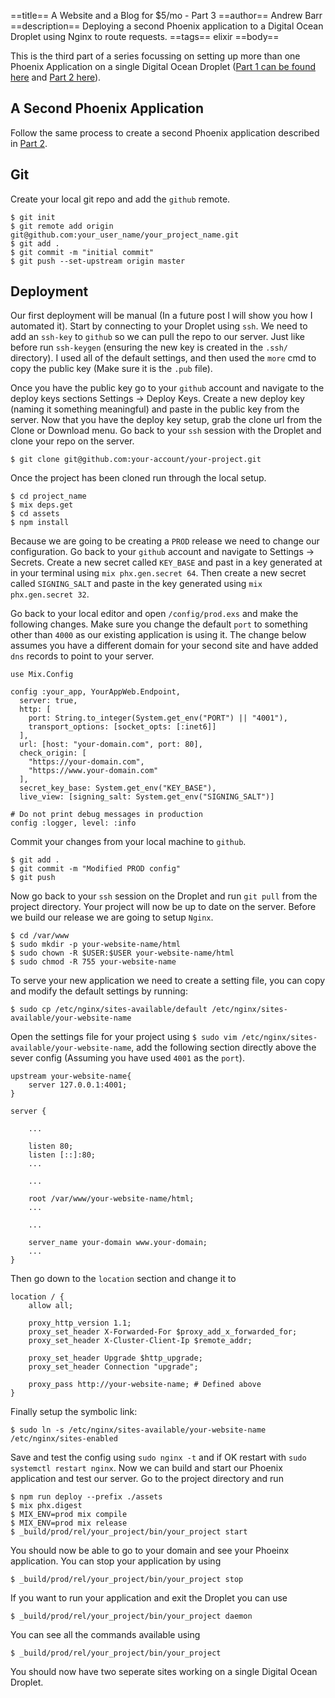 ==title==
 A Website and a Blog for $5/mo - Part 3
==author==
 Andrew Barr
==description==
 Deploying a second Phoenix application to a Digital Ocean Droplet using Nginx to route requests. 
==tags==
 elixir
==body==


This is the third part of a series focussing on setting up more than one Phoenix Application on a single Digital Ocean Droplet ([Part 1 can be found here](https://andrewbarr.io/posts/website-and-blog-5-dolllars-a-month-p1) and [Part 2 here](https://andrewbarr.io/posts/website-and-blog-5-dolllars-a-month-p2)).

## A Second Phoenix Application 

Follow the same process to create a second Phoenix application described in [Part 2](https://andrewbarr.io/posts/website-and-blog-5-dolllars-a-month-p2). 

## Git 

Create your local git repo and add the `github` remote.

```
$ git init
$ git remote add origin git@github.com:your_user_name/your_project_name.git
$ git add .
$ git commit -m "initial commit"
$ git push --set-upstream origin master
```

## Deployment

Our first deployment will be manual (In a future post I will show you how I automated it). Start by connecting to your Droplet using `ssh`. We need to add an `ssh-key` to `github` so we can pull the repo to our server. Just like before run `ssh-keygen` (ensuring the new key is created in the `.ssh/` directory). I used all of the default settings, and then used the `more` cmd to copy the public key (Make sure it is the `.pub` file). 

Once you have the public key go to your `github` account and navigate to the deploy keys sections Settings -> Deploy Keys. Create a new deploy key (naming it something meaningful) and paste in the public key from the server. Now that you have the deploy key setup, grab the clone url from the Clone or Download menu. Go back to your `ssh` session with the Droplet and clone your repo on the server.

```
$ git clone git@github.com:your-account/your-project.git
```

Once the project has been cloned run through the local setup.

```
$ cd project_name
$ mix deps.get
$ cd assets
$ npm install
```

Because we are going to be creating a `PROD` release we need to change our configuration. Go back to your `github` account and navigate to Settings -> Secrets. Create a new secret called `KEY_BASE` and past in a key generated at in your terminal using `mix phx.gen.secret 64`. Then create a new secret called `SIGNING_SALT` and paste in the key generated using `mix phx.gen.secret 32`. 

Go back to your local editor and open `/config/prod.exs` and make the following changes. Make sure you change the default `port` to something other than `4000` as our existing application is using it. The change below assumes you have a different domain for your second site and have added `dns` records to point to your server.

```
use Mix.Config

config :your_app, YourAppWeb.Endpoint,
  server: true,
  http: [
    port: String.to_integer(System.get_env("PORT") || "4001"),
    transport_options: [socket_opts: [:inet6]]
  ],
  url: [host: "your-domain.com", port: 80],
  check_origin: [
    "https://your-domain.com",
    "https://www.your-domain.com"
  ],
  secret_key_base: System.get_env("KEY_BASE"),
  live_view: [signing_salt: System.get_env("SIGNING_SALT")]

# Do not print debug messages in production
config :logger, level: :info
```

Commit your changes from your local machine to `github`.

```
$ git add .
$ git commit -m "Modified PROD config"
$ git push
```

Now go back to your `ssh` session on the Droplet and run `git pull` from the project directory. Your project will now be up to date on the server. Before we build our release we are going to setup `Nginx`. 

```
$ cd /var/www
$ sudo mkdir -p your-website-name/html
$ sudo chown -R $USER:$USER your-website-name/html
$ sudo chmod -R 755 your-website-name
```

To serve your new application we need to create a setting file, you can copy and modify the default settings by running:

```
$ sudo cp /etc/nginx/sites-available/default /etc/nginx/sites-available/your-website-name
```

Open the settings file for your project using `$ sudo vim /etc/nginx/sites-available/your-website-name`, add the following section directly above the sever config (Assuming you have used `4001` as the `port`).

```
upstream your-website-name{
	server 127.0.0.1:4001;
}

server {

    ...
        
    listen 80;
    listen [::]:80;
    ...

    ...
    
    root /var/www/your-website-name/html;
    ...

    ...
    
    server_name your-domain www.your-domain;
    ...
}
```

Then go down to the `location` section and change it to

```
location / {
	allow all;

	proxy_http_version 1.1;
	proxy_set_header X-Forwarded-For $proxy_add_x_forwarded_for;
	proxy_set_header X-Cluster-Client-Ip $remote_addr;

	proxy_set_header Upgrade $http_upgrade;
	proxy_set_header Connection "upgrade";

	proxy_pass http://your-website-name; # Defined above
}
```
Finally setup the symbolic link:

```
$ sudo ln -s /etc/nginx/sites-available/your-website-name /etc/nginx/sites-enabled
```

Save and test the config using `sudo nginx -t` and if OK restart with `sudo systemctl restart nginx`. Now we can build and start our Phoenix application and test our server. Go to the project directory and run

```
$ npm run deploy --prefix ./assets
$ mix phx.digest
$ MIX_ENV=prod mix compile
$ MIX_ENV=prod mix release 
$ _build/prod/rel/your_project/bin/your_project start
```

You should now be able to go to your domain and see your Phoeinx application. You can stop your application by using 

```
$ _build/prod/rel/your_project/bin/your_project stop
``` 

If you want to run your application and exit the Droplet you can use 

```
$ _build/prod/rel/your_project/bin/your_project daemon
``` 
You can see all the commands available using 

```
$ _build/prod/rel/your_project/bin/your_project
```

You should now have two seperate sites working on a single Digital Ocean Droplet.

<p>&nbsp;</p>
<p>&nbsp;</p>
<p>&nbsp;</p>
<p>&nbsp;</p>